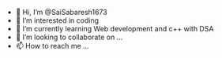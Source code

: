 - 👋 Hi, I’m @SaiSabaresh1673
- 👀 I’m interested in coding 
- 🌱 I’m currently learning Web development and c++ with DSA
- 💞️ I’m looking to collaborate on ...
- 📫 How to reach me ...

<!---
SaiSabaresh1673/SaiSabaresh1673 is a ✨ special ✨ repository because its `README.md` (this file) appears on your GitHub profile.
You can click the Preview link to take a look at your changes.
--->
